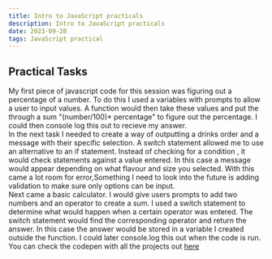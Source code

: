 ```yaml
---
title: Intro to JavaScript practicals
description: Intro to JavaScript practicals
date: 2023-09-28
tags: JavaScript practical
---
```


<h2>Practical Tasks</h2>

<p>My first piece of javascript code for this session was figuring out a percentage of a number. To do this I used a variables with prompts to allow a user to input values. A function would then take these values and put the through a sum "(number/100)* percentage" to figure out the percentage. 
I could then console log this out to recieve my answer. 
<br>
In the next task I needed to create a way of outputting a drinks order and a message with their specific selection. 
A switch statement allowed me to use an alternative to an if statement. Instead of checking for a condition , it would check statements against a value entered. 
In this case a message would appear depending on what flavour and size you selected. 
With this came a lot room for error,Something I need to look into the future is adding validation to make sure only options can be input.
<br>
Next came a basic calculator. I would give users prompts to add two numbers and an operator to create a sum. I used a switch statement to determine what would happen when a certain operator was entered.
The switch statement would find the corresponding operator and return the answer. In this case the answer would be stored in a variable I created outside the function. I could later console.log this out when the code is run. 
<br>
You can check the codepen with all the projects out <a href="https://codepen.io/Jake-Barry-coding-projects/pen/ExGpGXZ">here</a></p> 